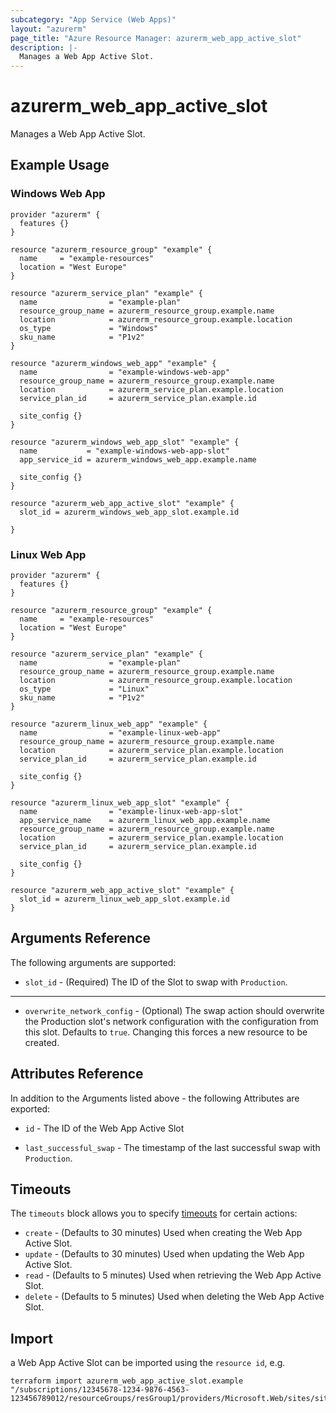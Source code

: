 ```yaml
---
subcategory: "App Service (Web Apps)"
layout: "azurerm"
page_title: "Azure Resource Manager: azurerm_web_app_active_slot"
description: |-
  Manages a Web App Active Slot.
---
```


# azurerm_web_app_active_slot

Manages a Web App Active Slot.

## Example Usage

### Windows Web App

```hcl
provider "azurerm" {
  features {}
}

resource "azurerm_resource_group" "example" {
  name     = "example-resources"
  location = "West Europe"
}

resource "azurerm_service_plan" "example" {
  name                = "example-plan"
  resource_group_name = azurerm_resource_group.example.name
  location            = azurerm_resource_group.example.location
  os_type             = "Windows"
  sku_name            = "P1v2"
}

resource "azurerm_windows_web_app" "example" {
  name                = "example-windows-web-app"
  resource_group_name = azurerm_resource_group.example.name
  location            = azurerm_service_plan.example.location
  service_plan_id     = azurerm_service_plan.example.id

  site_config {}
}

resource "azurerm_windows_web_app_slot" "example" {
  name           = "example-windows-web-app-slot"
  app_service_id = azurerm_windows_web_app.example.name

  site_config {}
}

resource "azurerm_web_app_active_slot" "example" {
  slot_id = azurerm_windows_web_app_slot.example.id

}
```

### Linux Web App

```hcl
provider "azurerm" {
  features {}
}

resource "azurerm_resource_group" "example" {
  name     = "example-resources"
  location = "West Europe"
}

resource "azurerm_service_plan" "example" {
  name                = "example-plan"
  resource_group_name = azurerm_resource_group.example.name
  location            = azurerm_resource_group.example.location
  os_type             = "Linux"
  sku_name            = "P1v2"
}

resource "azurerm_linux_web_app" "example" {
  name                = "example-linux-web-app"
  resource_group_name = azurerm_resource_group.example.name
  location            = azurerm_service_plan.example.location
  service_plan_id     = azurerm_service_plan.example.id

  site_config {}
}

resource "azurerm_linux_web_app_slot" "example" {
  name                = "example-linux-web-app-slot"
  app_service_name    = azurerm_linux_web_app.example.name
  resource_group_name = azurerm_resource_group.example.name
  location            = azurerm_service_plan.example.location
  service_plan_id     = azurerm_service_plan.example.id

  site_config {}
}

resource "azurerm_web_app_active_slot" "example" {
  slot_id = azurerm_linux_web_app_slot.example.id
}
```

## Arguments Reference

The following arguments are supported:

* `slot_id` - (Required) The ID of the Slot to swap with `Production`.

---

* `overwrite_network_config` - (Optional) The swap action should overwrite the Production slot's network configuration with the configuration from this slot. Defaults to `true`. Changing this forces a new resource to be created.

## Attributes Reference

In addition to the Arguments listed above - the following Attributes are exported:

* `id` - The ID of the Web App Active Slot

* `last_successful_swap` - The timestamp of the last successful swap with `Production`.


## Timeouts

The `timeouts` block allows you to specify [timeouts](https://www.terraform.io/language/resources/syntax#operation-timeouts) for certain actions:

* `create` - (Defaults to 30 minutes) Used when creating the Web App Active Slot.
* `update` - (Defaults to 30 minutes) Used when updating the Web App Active Slot.
* `read` - (Defaults to 5 minutes) Used when retrieving the Web App Active Slot.
* `delete` - (Defaults to 5 minutes) Used when deleting the Web App Active Slot.

## Import

a Web App Active Slot can be imported using the `resource id`, e.g.

```shell
terraform import azurerm_web_app_active_slot.example "/subscriptions/12345678-1234-9876-4563-123456789012/resourceGroups/resGroup1/providers/Microsoft.Web/sites/site1"
```
